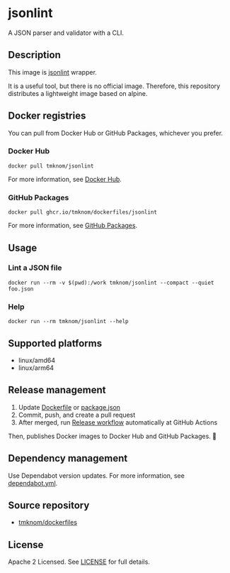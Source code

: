 # jsonlint

A JSON parser and validator with a CLI.

## Description

This image is [jsonlint](https://github.com/zaach/jsonlint) wrapper.

It is a useful tool, but there is no official image.
Therefore, this repository distributes a lightweight image based on alpine.

## Docker registries

You can pull from Docker Hub or GitHub Packages, whichever you prefer.

### Docker Hub

```shell
docker pull tmknom/jsonlint
```

For more information, see [Docker Hub](https://hub.docker.com/repository/docker/tmknom/jsonlint).

### GitHub Packages

```shell
docker pull ghcr.io/tmknom/dockerfiles/jsonlint
```

For more information, see [GitHub Packages](https://github.com/tmknom/dockerfiles/pkgs/container/dockerfiles%2Fjsonlint).

## Usage

### Lint a JSON file

```shell
docker run --rm -v $(pwd):/work tmknom/jsonlint --compact --quiet foo.json
```

### Help

```shell
docker run --rm tmknom/jsonlint --help
```

## Supported platforms

- linux/amd64
- linux/arm64

## Release management

1. Update [Dockerfile](/jsonlint/Dockerfile) or [package.json](/jsonlint/package.json)
2. Commit, push, and create a pull request
3. After merged, run [Release workflow](/.github/workflows/release-jsonlint.yml) automatically at GitHub Actions

Then, publishes Docker images to Docker Hub and GitHub Packages. :rocket:

## Dependency management

Use Dependabot version updates.
For more information, see [dependabot.yml](/.github/dependabot.yml).

## Source repository

- [tmknom/dockerfiles](https://github.com/tmknom/dockerfiles/)

## License

Apache 2 Licensed. See [LICENSE](/LICENSE) for full details.
